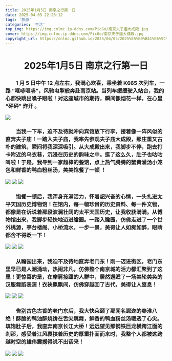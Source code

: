 ```yaml
---
title: 2025年1月5日 南京之行第一日
date: 2025-04-05 22:26:12
tags: '旅游'
categories: '生活'
top_img: https://img.cnlmc.ip-ddns.com/PicGo/南京夫子庙大成殿.jpg
cover: https://img.cnlmc.ip-ddns.com/PicGo/南京夫子庙大成殿.jpg
copyright_url: https://cnlmc.github.io/2025/04/05/2025%E5%B9%B41%E6%9C%885%E6%97%A5%E5%8D%97%E4%BA%AC%E4%B9%8B%E8%A1%8C%E7%AC%AC%E4%B8%80%E6%97%A5/
---
```

# <div align="center">2025年1月5日 南京之行第一日</div>
### &emsp;&emsp;1 月 5 日中午 12 点左右，我满心欢喜，乘坐着 K665 次列车，一路 “哐哧哐哧”，风驰电掣般奔赴南京站。当列车缓缓驶入站台，我的心都快跳出嗓子眼啦！对这座城市的期待，瞬间像烟花一样，在心里 “砰砰” 炸开 。
![](https://img.cnlmc.ip-ddns.com/PicGo/南京站内.jpg)

### &emsp;&emsp;当我一下车，迫不及待就冲向宾馆放下行李，接着像一阵风似的直奔夫子庙！一踏入夫子庙，我率先参观夫子庙大成殿，那庄重又古朴的建筑，瞬间将我深深吸引。从大成殿出来，我脚步不停，跑去打卡附近的乌衣巷，沉浸在历史的韵味之中。逛了这么久，肚子也咕咕叫啦！于是，我寻到一家超棒的餐馆，点上热气腾腾的蟹黄灌汤小笼包和鲜香的鸭血粉丝汤，美美饱餐了一顿 ！ 
![](https://img.cnlmc.ip-ddns.com/PicGo/南京夫子庙大成殿.jpg)
![](https://img.cnlmc.ip-ddns.com/PicGo/南京乌衣巷.jpg)
![](https://img.cnlmc.ip-ddns.com/PicGo/南京灌汤包和鸭血粉丝汤.jpg)

### &emsp;&emsp;饱餐一顿后，我浑身充满活力，怀着超兴奋的心情，一头扎进太平天国历史博物馆！在馆内，每一幅珍贵的历史资料、每一件文物，都像是在诉说着那段波澜壮阔的太平天国历史，让我收获满满。从博物馆出来，我脚步轻快地迈进瞻园。一踏入瞻园，仿佛走进了一个世外桃源，亭台楼阁、小桥流水，一步一景，美得让人如痴如醉，眼睛都舍不得眨一下！
![](https://img.cnlmc.ip-ddns.com/PicGo/南京太平天国历史博物馆.jpg)
![](https://img.cnlmc.ip-ddns.com/PicGo/南京瞻园内.jpg)
![](https://img.cnlmc.ip-ddns.com/PicGo/南京瞻园.jpg)

### &emsp;&emsp;从瞻园出来，我迫不及待地直奔老门东！刚一迈进街区，老门东里早已是人潮涌动，热闹非凡，仿佛整个南京城的活力都汇聚到了这里！更惊喜的是，在摩肩接踵的人群中，居然邂逅了一场美轮美奂的汉服舞蹈表演！衣袂飘飘间，仿佛穿越回了古代，美得让人窒息！
![](https://img.cnlmc.ip-ddns.com/PicGo/南京老门东门口.jpg)
![](https://img.cnlmc.ip-ddns.com/PicGo/南京老门东街道.jpg)
![](https://img.cnlmc.ip-ddns.com/PicGo/南京老门东表演.jpg)

### &emsp;&emsp;告别古色古香的老门东后，我大快朵颐了那闻名遐迩的秦淮八绝！酥脆的鸭油酥烧饼在舌尖跳舞，鲜香的鸭血粉丝汤暖透了心尖。填饱肚子后，我直奔南京长江大桥！远远望见那钢铁巨龙横跨江面的刹那，感受着江风裹挟着历史的厚重扑面而来时，我整个人都被这跨越时空的雄伟震撼得说不出话来！
![](https://img.cnlmc.ip-ddns.com/PicGo/南京秦淮八绝.jpg)
![](https://img.cnlmc.ip-ddns.com/PicGo/南京长江大桥1.jpg)
![](https://img.cnlmc.ip-ddns.com/PicGo/南京长江大桥2.jpg)